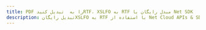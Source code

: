 ---title: PDF را به  تبدیل کنیدRTF، XSLFO به RTF مبدل رایگان یا Net SDKdescription: تبدیل رایگانXSLFO به RTF با استفاده از Net Cloud APIs & SDK همچنین اسناد PDF را در Cloud ایجاد، ویرایش و رندر کنید.---